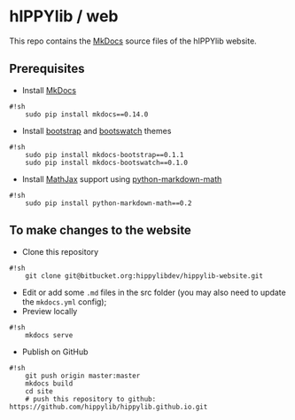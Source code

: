 # hIPPYlib / web

This repo contains the [MkDocs](http://mkdocs.org) source files of the hIPPYlib website.

## Prerequisites

* Install [MkDocs](http://mkdocs.org)   
```
#!sh
    sudo pip install mkdocs==0.14.0
```

* Install [bootstrap](http://getbootstrap.com/) and [bootswatch](https://bootswatch.com/) themes
```
#!sh
    sudo pip install mkdocs-bootstrap==0.1.1
    sudo pip install mkdocs-bootswatch==0.1.0
```
    
* Install [MathJax](https://www.mathjax.org/) support using [python-markdown-math](https://github.com/mitya57/python-markdown-math)
```
#!sh
    sudo pip install python-markdown-math==0.2
```


## To make changes to the website

* Clone this repository

```
#!sh
    git clone git@bitbucket.org:hippylibdev/hippylib-website.git
```

* Edit or add some `.md` files in the src folder (you may also need to update the `mkdocs.yml` config); 
* Preview locally
```
#!sh
    mkdocs serve
```
* Publish on GitHub
```
#!sh
    git push origin master:master
    mkdocs build
    cd site
    # push this repository to github: https://github.com/hippylib/hippylib.github.io.git
```
